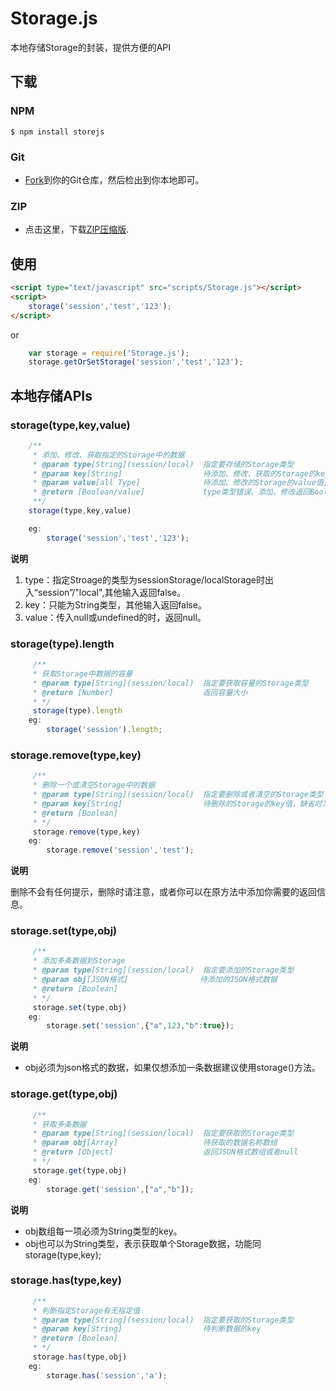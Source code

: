 # Storage.js

本地存储Storage的封装，提供方便的API

## 下载

### NPM

```
$ npm install storejs
```

### Git
+ [Fork](https://github.com/chping2125/storage.js)到你的Git仓库，然后检出到你本地即可。

### ZIP
+ 点击这里，下载[ZIP压缩版](https://github.com/chping2125/storage.js/archive/master.zip).

## 使用

```html
<script type="text/javascript" src="scripts/Storage.js"></script>
<script>
	storage('session','test','123');
</script>
```
or
```js
	var storage = require('Storage.js');
	storage.getOrSetStorage('session','test','123');
```

## 本地存储APIs
### storage(type,key,value)

```js
	/**
	 * 添加、修改、获取指定的Storage中的数据
	 * @param type[String](session/local)  指定要存储的Storage类型
	 * @param key[String]                  待添加、修改、获取的Storage的key值
	 * @param value[all Type]              待添加、修改的Storage的value值,缺省时为获取数据
	 * @return [Boolean/value]             type类型错误、添加、修改返回Boolean,获取返回value值或null
	 **/
	storage(type,key,value)

	eg:
		storage('session','test','123');
```
**说明**

1. type：指定Stroage的类型为sessionStorage/localStorage时出入“session”/"local",其他输入返回false。
2. key：只能为String类型，其他输入返回false。
3. value：传入null或undefined的时，返回null。

### storage(type).length
```js
	 /**
	 * 获取Storage中数据的容量
	 * @param type[String](session/local)  指定要获取容量的Storage类型
	 * @return [Number]                    返回容量大小
	 * */
	 storage(type).length
	eg:
		storage('session').length;
```

### storage.remove(type,key)
```js
	 /**
	 * 删除一个或清空Storage中的数据
	 * @param type[String](session/local)  指定要删除或者清空的Storage类型
	 * @param key[String]                  待删除的Storage的key值，缺省时为清空所有Storage
	 * @return [Boolean]
	 * */
	 storage.remove(type,key)
	eg:
		storage.remove('session','test');
```
**说明**

删除不会有任何提示，删除时请注意，或者你可以在原方法中添加你需要的返回信息。

### storage.set(type,obj)
```js
	 /**
	 * 添加多条数据到Storage
	 * @param type[String](session/local)  指定要添加的Storage类型
	 * @param obj[JSON格式]                待添加的JSON格式数据
	 * @return [Boolean]
	 * */
	 storage.set(type,obj)
	eg:
		storage.set('session',{"a",123,"b":true});
```
**说明**

+ obj必须为json格式的数据，如果仅想添加一条数据建议使用storage()方法。

### storage.get(type,obj)
```js
	 /**
	 * 获取多条数据
	 * @param type[String](session/local)  指定要获取的Storage类型
	 * @param obj[Array]                   待获取的数据名称数组
	 * @return [Object]                    返回JSON格式数组或者null
	 * */
	 storage.get(type,obj)
	eg:
		storage.get('session',["a","b"]);
```
**说明**

+ obj数组每一项必须为String类型的key。
+ obj也可以为String类型，表示获取单个Storage数据，功能同storage(type,key);

### storage.has(type,key)
```js
	 /**
	 * 判断指定Storage有无指定值
	 * @param type[String](session/local)  指定要获取的Storage类型
	 * @param key[String]                  待判断数据的key
	 * @return [Boolean]                    
	 * */
	 storage.has(type,obj)
	eg:
		storage.has('session','a');
```
